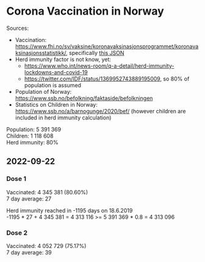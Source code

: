 # Corona Vaccination in Norway

Sources:

- Vaccination: <https://www.fhi.no/sv/vaksine/koronavaksinasjonsprogrammet/koronavaksinasjonsstatistikk/>, specifically [this JSON](https://www.fhi.no/api/chartdata/api/99119)
- Herd immunity factor is not know, yet:
  - <https://www.who.int/news-room/q-a-detail/herd-immunity-lockdowns-and-covid-19>
  - <https://twitter.com/IDF/status/1369952743889195009>, so 80% of population is assumed
- Population of Norway: <https://www.ssb.no/befolkning/faktaside/befolkningen>
- Statistics on Children in Norway: https://www.ssb.no/a/barnogunge/2020/bef/ (however children are included in herd immunity calculation)

Population: 5 391 369  
Children: 1 118 608  
Herd immunity: 80%  

## 2022-09-22

### Dose 1

Vaccinated: 4 345 381 (80.60%)  
7 day average: 27

Herd immunity reached in -1195 days on 18.6.2019  
-1195 * 27 + 4 345 381 = 4 313 116 >= 5 391 369 * 0.8 = 4 313 096

### Dose 2

Vaccinated: 4 052 729 (75.17%)  
7 day average: 39

